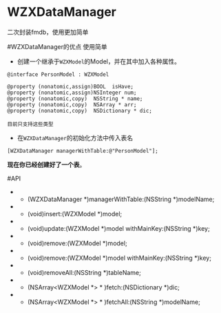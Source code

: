 # WZXDataManager
二次封装fmdb，使用更加简单

#WZXDataManager的优点
使用简单
- 创建一个继承于`WZXModel`的Model，并在其中加入各种属性。
```objc
@interface PersonModel : WZXModel

@property (nonatomic,assign)BOOL  isHave;
@property (nonatomic,assign)NSInteger num;
@property (nonatomic,copy)  NSString * name;
@property (nonatomic,copy)  NSArray * arr;
@property (nonatomic,copy)  NSDictionary * dic;

目前只支持这些类型
```
- 在`WZXDataManager`的初始化方法中传入表名
```objc
[WZXDataManager managerWithTable:@"PersonModel"];
```

**现在你已经创建好了一个表**。

#API
- - (WZXDataManager *)managerWithTable:(NSString *)modelName;

- - (void)insert:(WZXModel *)model;

- - (void)update:(WZXModel *)model withMainKey:(NSString *)key;

- - (void)remove:(WZXModel *)model;
- - (void)remove:(WZXModel *)model withMainKey:(NSString *)key;
- - (void)removeAll:(NSString *)tableName;

- - (NSArray<WZXModel *> * )fetch:(NSDictionary *)dic;

- - (NSArray<WZXModel *> * )fetchAll:(NSString *)modelName; 

